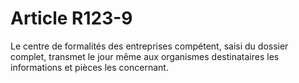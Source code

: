 # Article R123-9

Le centre de formalités des entreprises compétent, saisi du dossier complet, transmet le jour même aux organismes destinataires les informations et pièces les concernant.